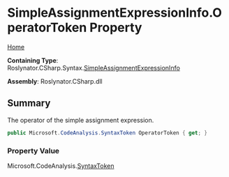 # SimpleAssignmentExpressionInfo\.OperatorToken Property

[Home](../../../../../README.md)

**Containing Type**: Roslynator\.CSharp\.Syntax\.[SimpleAssignmentExpressionInfo](../README.md)

**Assembly**: Roslynator\.CSharp\.dll

## Summary

The operator of the simple assignment expression\.

```csharp
public Microsoft.CodeAnalysis.SyntaxToken OperatorToken { get; }
```

### Property Value

Microsoft\.CodeAnalysis\.[SyntaxToken](https://docs.microsoft.com/en-us/dotnet/api/microsoft.codeanalysis.syntaxtoken)

